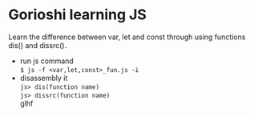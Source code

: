 # Gorioshi learning JS
Learn the difference between var, let and const through using functions dis() and dissrc().  
* run js command  
`$ js -f <var,let,const>_fun.js -i`  
* disassembly it  
`js> dis(function name)`  
`js> dissrc(function name)`    
glhf

